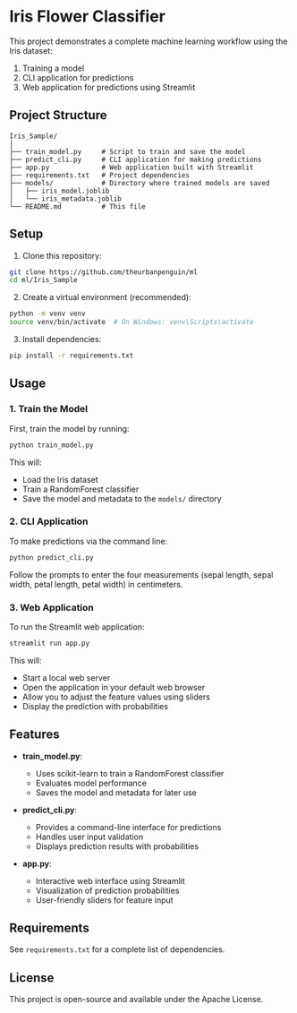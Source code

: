 # Iris Flower Classifier

This project demonstrates a complete machine learning workflow using the Iris dataset:
1. Training a model
2. CLI application for predictions
3. Web application for predictions using Streamlit

## Project Structure

```
Iris_Sample/
│
├── train_model.py     # Script to train and save the model
├── predict_cli.py     # CLI application for making predictions
├── app.py             # Web application built with Streamlit
├── requirements.txt   # Project dependencies
├── models/            # Directory where trained models are saved
│   ├── iris_model.joblib
│   └── iris_metadata.joblib
└── README.md          # This file
```

## Setup

1. Clone this repository:
```bash
git clone https://github.com/theurbanpenguin/ml
cd ml/Iris_Sample
```

2. Create a virtual environment (recommended):
```bash
python -m venv venv
source venv/bin/activate  # On Windows: venv\Scripts\activate
```

3. Install dependencies:
```bash
pip install -r requirements.txt
```

## Usage

### 1. Train the Model

First, train the model by running:
```bash
python train_model.py
```

This will:
- Load the Iris dataset
- Train a RandomForest classifier
- Save the model and metadata to the `models/` directory

### 2. CLI Application

To make predictions via the command line:
```bash
python predict_cli.py
```

Follow the prompts to enter the four measurements (sepal length, sepal width, petal length, petal width) in centimeters.

### 3. Web Application

To run the Streamlit web application:
```bash
streamlit run app.py
```

This will:
- Start a local web server
- Open the application in your default web browser
- Allow you to adjust the feature values using sliders
- Display the prediction with probabilities

## Features

- **train_model.py**:
  - Uses scikit-learn to train a RandomForest classifier
  - Evaluates model performance
  - Saves the model and metadata for later use

- **predict_cli.py**:
  - Provides a command-line interface for predictions
  - Handles user input validation
  - Displays prediction results with probabilities

- **app.py**:
  - Interactive web interface using Streamlit
  - Visualization of prediction probabilities
  - User-friendly sliders for feature input

## Requirements

See `requirements.txt` for a complete list of dependencies.

## License

This project is open-source and available under the Apache License.